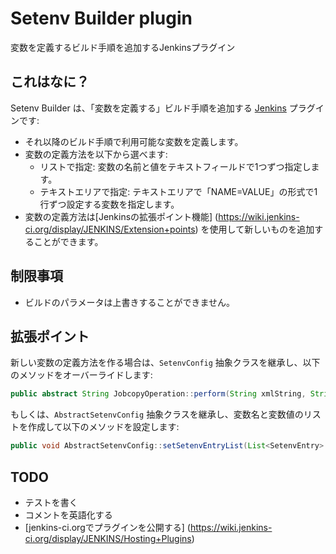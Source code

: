 Setenv Builder plugin
=====================

変数を定義するビルド手順を追加するJenkinsプラグイン

これはなに？
------------

Setenv Builder は、「変数を定義する」ビルド手順を追加する [Jenkins](http://jenkins-ci.org/) プラグインです: 
* それ以降のビルド手順で利用可能な変数を定義します。
* 変数の定義方法を以下から選べます:
	* リストで指定: 変数の名前と値をテキストフィールドで1つずつ指定します。
	* テキストエリアで指定: テキストエリアで「NAME=VALUE」の形式で1行ずつ設定する変数を指定します。
* 変数の定義方法は[Jenkinsの拡張ポイント機能] (https://wiki.jenkins-ci.org/display/JENKINS/Extension+points) を使用して新しいものを追加することができます。

制限事項
--------

* ビルドのパラメータは上書きすることができません。

拡張ポイント
------------

新しい変数の定義方法を作る場合は、`SetenvConfig` 抽象クラスを継承し、以下のメソッドをオーバーライドします:

```java
public abstract String JobcopyOperation::perform(String xmlString, String encoding, EnvVars env, PrintStream logger);
```

もしくは、`AbstractSetenvConfig` 抽象クラスを継承し、変数名と変数値のリストを作成して以下のメソッドを設定します:

```java
public void AbstractSetenvConfig::setSetenvEntryList(List<SetenvEntry> setenvEntryList);
```

TODO
----

* テストを書く
* コメントを英語化する
* [jenkins-ci.orgでプラグインを公開する] (https://wiki.jenkins-ci.org/display/JENKINS/Hosting+Plugins)
